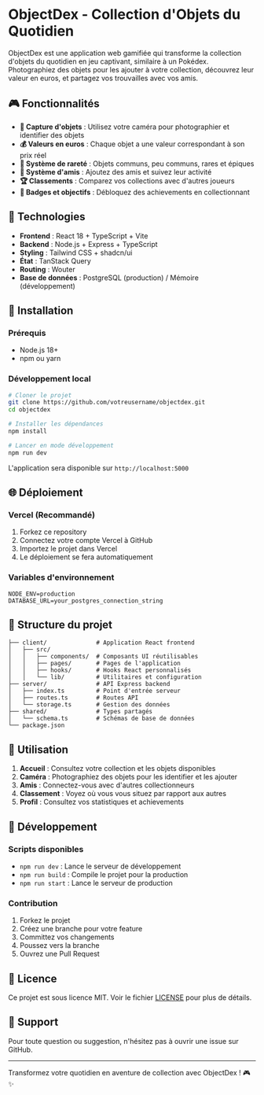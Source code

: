 # ObjectDex - Collection d'Objets du Quotidien

ObjectDex est une application web gamifiée qui transforme la collection d'objets du quotidien en jeu captivant, similaire à un Pokédex. Photographiez des objets pour les ajouter à votre collection, découvrez leur valeur en euros, et partagez vos trouvailles avec vos amis.

## 🎮 Fonctionnalités

- **📸 Capture d'objets** : Utilisez votre caméra pour photographier et identifier des objets
- **💰 Valeurs en euros** : Chaque objet a une valeur correspondant à son prix réel
- **🌟 Système de rareté** : Objets communs, peu communs, rares et épiques
- **👥 Système d'amis** : Ajoutez des amis et suivez leur activité
- **🏆 Classements** : Comparez vos collections avec d'autres joueurs
- **🎯 Badges et objectifs** : Débloquez des achievements en collectionnant

## 🚀 Technologies

- **Frontend** : React 18 + TypeScript + Vite
- **Backend** : Node.js + Express + TypeScript
- **Styling** : Tailwind CSS + shadcn/ui
- **État** : TanStack Query
- **Routing** : Wouter
- **Base de données** : PostgreSQL (production) / Mémoire (développement)

## 📱 Installation

### Prérequis
- Node.js 18+
- npm ou yarn

### Développement local
```bash
# Cloner le projet
git clone https://github.com/votreusername/objectdex.git
cd objectdex

# Installer les dépendances
npm install

# Lancer en mode développement
npm run dev
```

L'application sera disponible sur `http://localhost:5000`

## 🌐 Déploiement

### Vercel (Recommandé)
1. Forkez ce repository
2. Connectez votre compte Vercel à GitHub
3. Importez le projet dans Vercel
4. Le déploiement se fera automatiquement

### Variables d'environnement
```env
NODE_ENV=production
DATABASE_URL=your_postgres_connection_string
```

## 📖 Structure du projet

```
├── client/              # Application React frontend
│   ├── src/
│   │   ├── components/  # Composants UI réutilisables
│   │   ├── pages/       # Pages de l'application
│   │   ├── hooks/       # Hooks React personnalisés
│   │   └── lib/         # Utilitaires et configuration
├── server/              # API Express backend
│   ├── index.ts         # Point d'entrée serveur
│   ├── routes.ts        # Routes API
│   └── storage.ts       # Gestion des données
├── shared/              # Types partagés
│   └── schema.ts        # Schémas de base de données
└── package.json
```

## 🎯 Utilisation

1. **Accueil** : Consultez votre collection et les objets disponibles
2. **Caméra** : Photographiez des objets pour les identifier et les ajouter
3. **Amis** : Connectez-vous avec d'autres collectionneurs
4. **Classement** : Voyez où vous vous situez par rapport aux autres
5. **Profil** : Consultez vos statistiques et achievements

## 🔧 Développement

### Scripts disponibles
- `npm run dev` : Lance le serveur de développement
- `npm run build` : Compile le projet pour la production
- `npm run start` : Lance le serveur de production

### Contribution
1. Forkez le projet
2. Créez une branche pour votre feature
3. Committez vos changements
4. Poussez vers la branche
5. Ouvrez une Pull Request

## 📄 Licence

Ce projet est sous licence MIT. Voir le fichier [LICENSE](LICENSE) pour plus de détails.

## 🤝 Support

Pour toute question ou suggestion, n'hésitez pas à ouvrir une issue sur GitHub.

---

Transformez votre quotidien en aventure de collection avec ObjectDex ! 🎮✨
